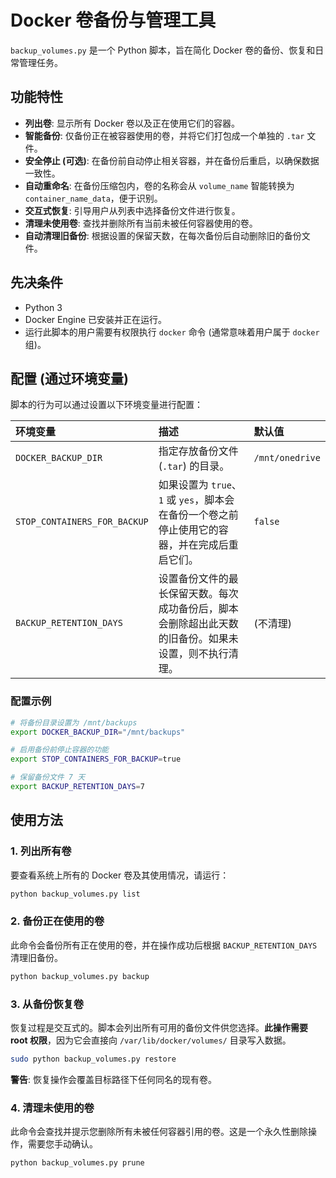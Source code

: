 # Docker 卷备份与管理工具

`backup_volumes.py` 是一个 Python 脚本，旨在简化 Docker 卷的备份、恢复和日常管理任务。

## 功能特性

- **列出卷**: 显示所有 Docker 卷以及正在使用它们的容器。
- **智能备份**: 仅备份正在被容器使用的卷，并将它们打包成一个单独的 `.tar` 文件。
- **安全停止 (可选)**: 在备份前自动停止相关容器，并在备份后重启，以确保数据一致性。
- **自动重命名**: 在备份压缩包内，卷的名称会从 `volume_name` 智能转换为 `container_name_data`，便于识别。
- **交互式恢复**: 引导用户从列表中选择备份文件进行恢复。
- **清理未使用卷**: 查找并删除所有当前未被任何容器使用的卷。
- **自动清理旧备份**: 根据设置的保留天数，在每次备份后自动删除旧的备份文件。

## 先决条件

- Python 3
- Docker Engine 已安装并正在运行。
- 运行此脚本的用户需要有权限执行 `docker` 命令 (通常意味着用户属于 `docker` 组)。

## 配置 (通过环境变量)

脚本的行为可以通过设置以下环境变量进行配置：

| 环境变量 | 描述 | 默认值 |
| :--- | :--- | :--- |
| `DOCKER_BACKUP_DIR` | 指定存放备份文件 (`.tar`) 的目录。 | `/mnt/onedrive` |
| `STOP_CONTAINERS_FOR_BACKUP` | 如果设置为 `true`、`1` 或 `yes`，脚本会在备份一个卷之前停止使用它的容器，并在完成后重启它们。 | `false` |
| `BACKUP_RETENTION_DAYS` | 设置备份文件的最长保留天数。每次成功备份后，脚本会删除超出此天数的旧备份。如果未设置，则不执行清理。 | (不清理) |

### 配置示例

```bash
# 将备份目录设置为 /mnt/backups
export DOCKER_BACKUP_DIR="/mnt/backups"

# 启用备份前停止容器的功能
export STOP_CONTAINERS_FOR_BACKUP=true

# 保留备份文件 7 天
export BACKUP_RETENTION_DAYS=7
```

## 使用方法

### 1. 列出所有卷

要查看系统上所有的 Docker 卷及其使用情况，请运行：

```bash
python backup_volumes.py list
```

### 2. 备份正在使用的卷

此命令会备份所有正在使用的卷，并在操作成功后根据 `BACKUP_RETENTION_DAYS` 清理旧备份。

```bash
python backup_volumes.py backup
```

### 3. 从备份恢复卷

恢复过程是交互式的。脚本会列出所有可用的备份文件供您选择。**此操作需要 root 权限**，因为它会直接向 `/var/lib/docker/volumes/` 目录写入数据。

```bash
sudo python backup_volumes.py restore
```

**警告**: 恢复操作会覆盖目标路径下任何同名的现有卷。

### 4. 清理未使用的卷

此命令会查找并提示您删除所有未被任何容器引用的卷。这是一个永久性删除操作，需要您手动确认。

```bash
python backup_volumes.py prune
```

